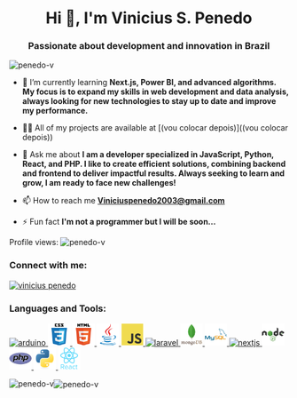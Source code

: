 <h1 align="center">Hi 👋, I'm Vinicius S. Penedo</h1>
<h3 align="center">Passionate about development and innovation in Brazil</h3>

<p align="left">
  <img src="https://komarev.com/ghpvc/?username=penedo-v&label=Profile%20views&color=0e75b6&style=flat" alt="penedo-v" />
</p>

- 🌱 I’m currently learning **Next.js, Power BI, and advanced algorithms. My focus is to expand my skills in web development and data analysis, always looking for new technologies to stay up to date and improve my performance.**

- 👨‍💻 All of my projects are available at [(vou colocar depois)]((vou colocar depois))

- 💬 Ask me about **I am a developer specialized in JavaScript, Python, React, and PHP. I like to create efficient solutions, combining backend and frontend to deliver impactful results. Always seeking to learn and grow, I am ready to face new challenges!**

- 📫 How to reach me **Viniciuspenedo2003@gmail.com**

- ⚡ Fun fact **I'm not a programmer but I will be soon...**

<p align="left">Profile views: <img src="https://komarev.com/ghpvc/?username=penedo-v&label=Profile%20views&color=0e75b6&style=flat" alt="penedo-v" /></p>

<h3 align="left">Connect with me:</h3>
<p align="left">
  <a href="https://www.linkedin.com/in/vinicius-penedo-638067262/" target="blank">
    <img align="center" src="https://raw.githubusercontent.com/rahuldkjain/github-profile-readme-generator/master/src/images/icons/Social/linked-in-alt.svg" alt="vinicius penedo" height="30" width="40" />
  </a>
</p>

<h3 align="left">Languages and Tools:</h3>
<p align="left">
  <a href="https://www.arduino.cc/" target="_blank" rel="noreferrer">
    <img src="https://cdn.worldvectorlogo.com/logos/arduino-1.svg" alt="arduino" width="40" height="40"/>
  </a>
  <a href="https://www.w3schools.com/css/" target="_blank" rel="noreferrer">
    <img src="https://raw.githubusercontent.com/devicons/devicon/master/icons/css3/css3-original-wordmark.svg" alt="css3" width="40" height="40"/>
  </a>
  <a href="https://www.w3.org/html/" target="_blank" rel="noreferrer">
    <img src="https://raw.githubusercontent.com/devicons/devicon/master/icons/html5/html5-original-wordmark.svg" alt="html5" width="40" height="40"/>
  </a>
  <a href="https://www.java.com" target="_blank" rel="noreferrer">
    <img src="https://raw.githubusercontent.com/devicons/devicon/master/icons/java/java-original.svg" alt="java" width="40" height="40"/>
  </a>
  <a href="https://developer.mozilla.org/en-US/docs/Web/JavaScript" target="_blank" rel="noreferrer">
    <img src="https://raw.githubusercontent.com/devicons/devicon/master/icons/javascript/javascript-original.svg" alt="javascript" width="40" height="40"/>
  </a>
  <a href="https://laravel.com/" target="_blank" rel="noreferrer">
    <img src="https://cdn.worldvectorlogo.com/logos/laravel-2.svg" alt="laravel" width="40" height="40"/>
  </a>
  <a href="https://www.mongodb.com/" target="_blank" rel="noreferrer">
    <img src="https://raw.githubusercontent.com/devicons/devicon/master/icons/mongodb/mongodb-original-wordmark.svg" alt="mongodb" width="40" height="40"/>
  </a>
  <a href="https://www.mysql.com/" target="_blank" rel="noreferrer">
    <img src="https://raw.githubusercontent.com/devicons/devicon/master/icons/mysql/mysql-original-wordmark.svg" alt="mysql" width="40" height="40"/>
  </a>
  <a href="https://nextjs.org/" target="_blank" rel="noreferrer">
    <img src="https://cdn.worldvectorlogo.com/logos/nextjs-2.svg" alt="nextjs" width="40" height="40"/>
  </a>
  <a href="https://nodejs.org" target="_blank" rel="noreferrer">
    <img src="https://raw.githubusercontent.com/devicons/devicon/master/icons/nodejs/nodejs-original-wordmark.svg" alt="nodejs" width="40" height="40"/>
  </a>
  <a href="https://www.php.net" target="_blank" rel="noreferrer">
    <img src="https://raw.githubusercontent.com/devicons/devicon/master/icons/php/php-original.svg" alt="php" width="40" height="40"/>
  </a>
  <a href="https://www.python.org" target="_blank" rel="noreferrer">
    <img src="https://raw.githubusercontent.com/devicons/devicon/master/icons/python/python-original.svg" alt="python" width="40" height="40"/>
  </a>
  <a href="https://reactjs.org/" target="_blank" rel="noreferrer">
    <img src="https://raw.githubusercontent.com/devicons/devicon/master/icons/react/react-original-wordmark.svg" alt="react" width="40" height="40"/>
  </a>
</p>

<p>
  <img align="left" src="https://github-readme-stats.vercel.app/api/top-langs?username=penedo-v&show_icons=true&locale=en&layout=compact&theme=dark" alt="penedo-v" />
</p>

<p>
  <img align="center" src="https://github-readme-stats.vercel.app/api?username=penedo-v&show_icons=true&locale=en&theme=dark" alt="penedo-v" />
</p>
